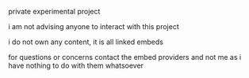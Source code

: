 private experimental project

i am not advising anyone to interact with this project

i do not own any content, it is all linked embeds

for questions or concerns contact the embed providers and not me as i have nothing to do with them whatsoever
